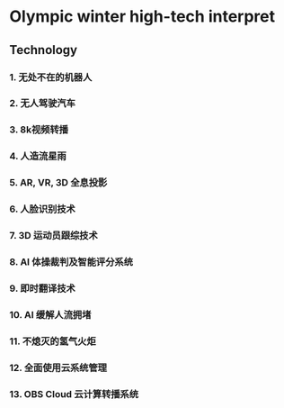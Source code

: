 # Olympic winter high-tech interpret

## Technology

### 1. 无处不在的机器人

### 2. 无人驾驶汽车

### 3. 8k视频转播

### 4. 人造流星雨

### 5. AR, VR, 3D 全息投影

### 6. 人脸识别技术

### 7. 3D 运动员跟综技术

### 8. AI 体操裁判及智能评分系统

### 9. 即时翻译技术

### 10. AI 缓解人流拥堵

### 11. 不熄灭的氢气火炬

### 12. 全面使用云系统管理

### 13. OBS Cloud 云计算转播系统